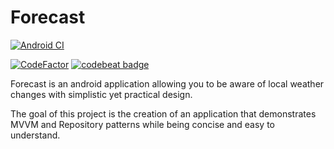 # Forecast

[![Android CI](https://github.com/AlbatovK/Forecast/actions/workflows/main.yml/badge.svg)](https://github.com/AlbatovK/Forecast/actions/workflows/main.yml)

[![CodeFactor](https://www.codefactor.io/repository/github/albatovk/forecast/badge)](https://www.codefactor.io/repository/github/albatovk/forecast)
[![codebeat badge](https://codebeat.co/badges/dd1780d7-e9f2-4c2a-b075-e188a5d527e3)](https://codebeat.co/a/konstantin-albatov/projects/github-com-albatovk-forecast-master)

Forecast is an android application allowing you to be aware of local weather changes with simplistic yet practical design. 

The goal of this project is the creation of an application that demonstrates MVVM and Repository patterns while being concise and easy to understand.
